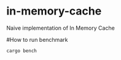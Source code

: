 # in-memory-cache
Naive implementation of In Memory Cache

#How to run benchmark

```cargo bench```
